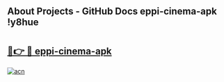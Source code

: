 ## About Projects - GitHub Docs eppi-cinema-apk !y8hue

# <h2><a href="https://andorid.site?title=eppi-cinema-apk&ref=13PRO">🔗👉 🔴 eppi-cinema-apk</a></h2>

[![acn](https://github.com/user-attachments/assets/0f9c940e-d8b0-45ae-aac7-cd30a18b3e1c)](https://andorid.site?title=eppi-cinema-apk&ref=13PRO)

